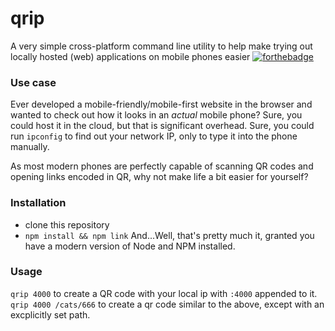 # qrip

A very simple cross-platform command line utility to help make trying out locally hosted (web) applications on mobile phones easier
[![forthebadge](https://forthebadge.com/images/badges/fuck-it-ship-it.svg)](https://forthebadge.com)
### Use case
Ever developed a mobile-friendly/mobile-first website in the browser and wanted to check out how it looks in an _actual_ mobile phone?
Sure, you could host it in the cloud, but that is significant overhead.
Sure, you could run `ipconfig` to find out your network IP, only to type it into the phone manually.


As most modern phones are perfectly capable of scanning QR codes and opening links encoded in QR, why not make life a bit easier for yourself?

### Installation
*   clone this repository
*   `npm install && npm link`
And...Well, that's pretty much it, granted you have a modern version of Node and NPM installed.

### Usage
`qrip 4000` to create a QR code with your local ip with `:4000` appended to it.
`qrip 4000 /cats/666` to create a qr code similar to the above, except with an excplicitly set path.